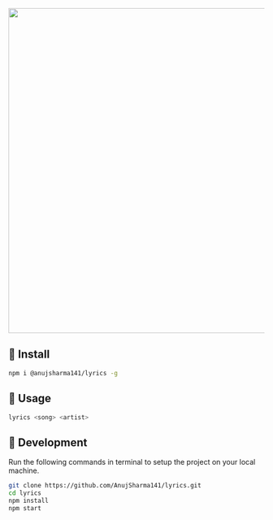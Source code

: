 
<p align="center">
    <img width="640" src="https://i.ibb.co/NKs7ChY/image.png" />
</p>

## :rocket: Install

```bash
npm i @anujsharma141/lyrics -g
```


## :pushpin: Usage

```bash
lyrics <song> <artist>
```

## :wrench: Development
Run the following commands in terminal to setup the project on your local machine.

```bash 
git clone https://github.com/AnujSharma141/lyrics.git
cd lyrics
npm install
npm start
```

